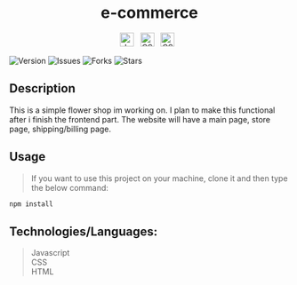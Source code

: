 
<h1 align="center">e-commerce</h1>

<div align="center" >
   <span><img src="https://img.shields.io/badge/JavaScript-282C34?logo=javascript" alt="JavaScript logo" title="JavaScript" height="25" /></span>&nbsp;&nbsp;
   <span><img src="https://img.shields.io/badge/CSS3-282C34?logo=css3" alt="CSS3 logo" title="CSS3" height="25" /></span>&nbsp;&nbsp;
   <span><img src="https://img.shields.io/badge/HTML5-282C34?logo=HTML5" alt="CSS3 logo" title="HTML5" height="25" /></span>&nbsp;&nbsp;
</div>  
   
<p> 
  <img alt="Version" src="https://img.shields.io/badge/version-1.0.0-blue.svg?cacheSeconds=2592000" />
  <img alt="Issues" src="https://img.shields.io/github/issues/user2695/e-commerce" />
  <img alt="Forks" src="https://img.shields.io/github/forks/user2695/e-commerce" />
   <img alt="Stars" src="https://img.shields.io/github/stars/user2695/e-commerce" />  
</p>

## Description
This is a simple flower shop im working on. 
I plan to make this functional after i finish the frontend part.
The website will have a main page, store page, shipping/billing page.

## Usage
> If you want to use this project on your machine, clone it and then type the below command: 

```sh
npm install
```
  
  
 ## Technologies/Languages:

> Javascript  
> CSS  
> HTML
  

